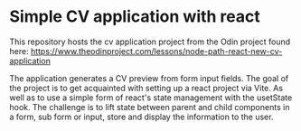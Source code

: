 # Simple CV application with react 

This repository hosts the cv application project from the Odin project found here: https://www.theodinproject.com/lessons/node-path-react-new-cv-application

The application generates a CV preview from form input fields. The goal of the project is to get acquainted with setting up a react project via Vite. 
As well as to use a simple form of react's state management with the usetState hook.
The challenge is to lift state between parent and child components in a form, sub form or input, store and display the information to the user.   
